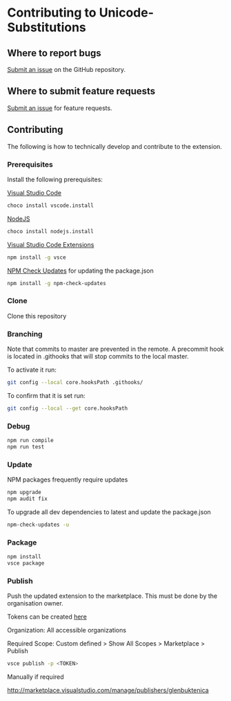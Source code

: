 # Contributing to Unicode-Substitutions

## Where to report bugs

[Submit an issue](https://github.com/gbuktenica/Unicode-Substitutions/issues/new) on the GitHub repository.

## Where to submit feature requests

[Submit an issue](https://github.com/gbuktenica/Unicode-Substitutions/issues/new) for feature requests.

## Contributing

The following is how to technically develop and contribute to the extension.

### Prerequisites

Install the following prerequisites:

[Visual Studio Code](https://code.visualstudio.com/)

```bash
choco install vscode.install
```

[NodeJS](https://nodejs.org/en/)

```bash
choco install nodejs.install
```

[Visual Studio Code Extensions](https://code.visualstudio.com/api/working-with-extensions/publishing-extension)

```bash
npm install -g vsce
```

[NPM Check Updates](https://www.npmjs.com/package/npm-check-updates) for updating the package.json

```bash
npm install -g npm-check-updates
```

### Clone

Clone this repository

### Branching

Note that commits to master are prevented in the remote. A precommit hook is located in .githooks that will stop commits to the local master.

To activate it run:

```bash
git config --local core.hooksPath .githooks/
```

To confirm that it is set run:

```bash
git config --local --get core.hooksPath
```

### Debug

```bash
npm run compile
npm run test
```

### Update

NPM packages frequently require updates

```bash
npm upgrade
npm audit fix
```

To upgrade all dev dependencies to latest and update the package.json

```bash
npm-check-updates -u
```

### Package

```bash
npm install
vsce package
```

### Publish

Push the updated extension to the marketplace. This must be done by the organisation owner.

Tokens can be created [here](https://dev.azure.com/GlenBuktenica/_usersSettings/tokens)

Organization:   All accessible organizations

Required Scope: Custom defined > Show All Scopes > Marketplace > Publish

```bash
vsce publish -p <TOKEN>
```

Manually if required

<http://marketplace.visualstudio.com/manage/publishers/glenbuktenica>
